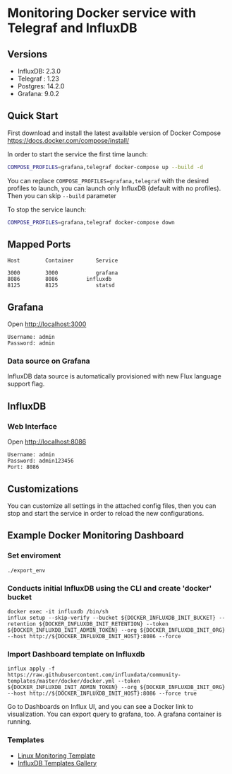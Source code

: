 # Monitoring Docker service with Telegraf and InfluxDB


## Versions

* InfluxDB:          2.3.0
* Telegraf :         1.23
* Postgres:          14.2.0
* Grafana:           9.0.2


## Quick Start

First download and install the latest available version of Docker Compose <https://docs.docker.com/compose/install/>

In order to start the service the first time launch:

```sh
COMPOSE_PROFILES=grafana,telegraf docker-compose up --build -d
```

You can replace `COMPOSE_PROFILES=grafana,telegraf` with the desired profiles to launch, you can launch only InfluxDB (default with no profiles). Then you can skip `--build` parameter

To stop the service launch:

```sh
COMPOSE_PROFILES=grafana,telegraf docker-compose down
```

## Mapped Ports

```
Host		Container		Service

3000		3000			grafana
8086		8086		 influxdb
8125		8125			statsd
```

## Grafana

Open <http://localhost:3000>

```
Username: admin
Password: admin
```

### Data source on Grafana

InfluxDB data source is automatically provisioned with new Flux language support flag.

## InfluxDB

### Web Interface

Open <http://localhost:8086>

```
Username: admin
Password: admin123456
Port: 8086
```

## Customizations

You can customize all settings in the attached config files, then you can stop and start the service in order to reload the new configurations.

 
## Example Docker Monitoring Dashboard

### Set enviroment
```
./export_env
```

### Conducts initial InfluxDB using the CLI and create 'docker' bucket
```
docker exec -it influxdb /bin/sh 
influx setup --skip-verify --bucket ${DOCKER_INFLUXDB_INIT_BUCKET} --retention ${DOCKER_INFLUXDB_INIT_RETENTION} --token ${DOCKER_INFLUXDB_INIT_ADMIN_TOKEN} --org ${DOCKER_INFLUXDB_INIT_ORG} --host http://${DOCKER_INFLUXDB_INIT_HOST}:8086 --force

```

### Import Dashboard template on Influxdb
```
influx apply -f https://raw.githubusercontent.com/influxdata/community-templates/master/docker/docker.yml --token ${DOCKER_INFLUXDB_INIT_ADMIN_TOKEN} --org ${DOCKER_INFLUXDB_INIT_ORG} --host http://${DOCKER_INFLUXDB_INIT_HOST}:8086 --force true
```

Go to Dashboards on Influx UI, and you can see a Docker link to visualization.
You can export query to grafana, too. A grafana container is running.

### Templates

* [Linux Monitoring Template](https://www.influxdata.com/influxdb-templates/linux/)
* [InfluxDB Templates Gallery](https://www.influxdata.com/products/influxdb-templates/gallery/)
